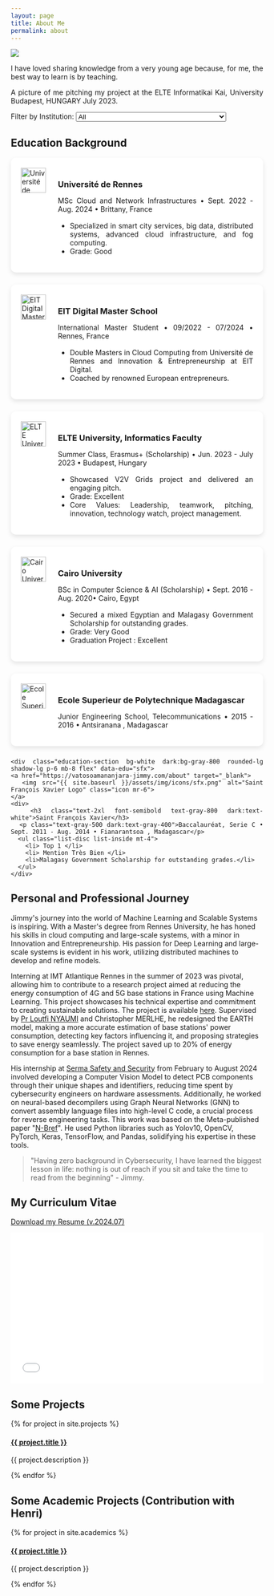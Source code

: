 ```yaml
---
layout: page
title: About Me
permalink: about
---
```


<div style="text-align: justify">

<img class="mx-auto !mb-0" src="{{site.baseurl}}/assets/img/nature.jpg">
<p class="!py-0 !mb-0 dark:text-slate-300">I have loved sharing knowledge from a very young age because, for me, the best way to learn is by teaching.</p>
<p class="text-gray-500 dark:text-slate-400 !py-0 !mt-0 !text-xs">A picture of me pitching my project at the ELTE Informatikai Kai, University Budapest, HUNGARY July 2023.</p>

<section id="filters" class="my-8">
  <!-- Education-Specific Filters -->
  <label for="edu-filter" class="text-gray-700 dark:text-white">Filter by Institution:</label>
  <select id="edu-filter" class="filter-dropdown" onchange="filterEducation()">
    <option value="all">All</option>
    <option value="rennes">Université de Rennes</option>
    <option value="eit">EIT Digital</option>
    <option value="elte">ELTE University</option>
    <option value="cairo univerisity">Cairo University</option>
    <option value="Ecole Superieur Polytech">Ecole Superieur de Polytechnique Madagascar</option>
    <option value="sfx">Saint François Xavier</option>
  </select>
</section>

<section id="education" class="my-8">
<h2 class="dark:text-stone-200 mt-32">Education Background</h2>
  <div class="timeline-line"></div> <!-- Blue timeline line -->

  <!-- Université de Rennes -->
  <div class="education-section bg-white dark:bg-gray-800 rounded-lg shadow-lg p-6 mb-8 flex" data-edu="rennes">
    <a href="http://cni.istic.univ-rennes1.fr/" target="_blank">
      <img src="{{ site.baseurl }}/assets/img/icons/cni.png" alt="Université de Rennes Logo" class="icon mr-6">
    </a>
    <div>
      <h3 class="text-2xl font-semibold text-gray-800 dark:text-white">Université de Rennes</h3>
      <p class="text-gray-500 dark:text-gray-400">MSc Cloud and Network Infrastructures • Sept. 2022 - Aug. 2024 • Brittany, France</p>
      <ul class="list-disc list-inside mt-4">
        <li>Specialized in smart city services, big data, distributed systems, advanced cloud infrastructure, and fog computing.</li>
        <li>Grade: Good</li>
      </ul>
    </div>
  </div>

  <!-- EIT Digital -->
  <div class="education-section bg-white dark:bg-gray-800 rounded-lg shadow-lg p-6 mb-8 flex" data-edu="eit">
    <a href="https://masterschool.eitdigital.eu/" target="_blank">
      <img src="{{ site.baseurl }}/assets/img/icons/eit.png" alt="EIT Digital Master School Logo" class="icon mr-6">
    </a>
    <div>
      <h3 class="text-2xl font-semibold text-gray-800 dark:text-white">EIT Digital Master School</h3>
      <p class="text-gray-500 dark:text-gray-400">International Master Student • 09/2022 - 07/2024 • Rennes, France</p>
      <ul class="list-disc list-inside mt-4">
        <li>Double Masters in Cloud Computing from Université de Rennes and Innovation & Entrepreneurship at EIT Digital.</li>
        <li>Coached by renowned European entrepreneurs.</li>
      </ul>
    </div>
  </div>
  <!-- ELTE University -->
  <div class="education-section bg-white dark:bg-gray-800 rounded-lg shadow-lg p-6 mb-8 flex" data-edu="elte">
  <a href="https://www.elte.hu/en/" target="_blank">
    <img src="{{ site.baseurl }}/assets/img/icons/elte.png" alt="ELTE University Logo" class="icon mr-6">
  </a>
  <div>
    <h3 class="text-2xl font-semibold text-gray-800 dark:text-white">ELTE University, Informatics Faculty</h3>
    <p class="text-gray-500 dark:text-gray-400">Summer Class, Erasmus+ (Scholarship) • Jun. 2023 - July 2023 • Budapest, Hungary</p>
    <ul class="list-disc list-inside mt-4">
      <li>Showcased V2V Grids project and delivered an engaging pitch.</li>
      <li>Grade: Excellent</li>
      <li>Core Values: Leadership, teamwork, pitching, innovation, technology watch, project management.</li>
    </ul>
  </div>
</div>

  <!-- Cairo University -->
 <div class="education-section bg-white dark:bg-gray-800 rounded-lg shadow-lg p-6 mb-8 flex" data-edu="cairo univerisity">
    <a href="https://fcai.cu.edu.eg/" target="_blank">
      <img src="{{ site.baseurl }}/assets/img/icons/fcai.png" alt="Cairo University Logo" class="icon mr-6">
    </a>
    <div>
      <h3 class="text-2xl font-semibold text-gray-800 dark:text-white">Cairo University</h3>
      <p class="text-gray-500 dark:text-gray-400">BSc in Computer Science & AI (Scholarship) • Sept. 2016 - Aug. 2020• Cairo, Egypt</p>
      <ul class="list-disc list-inside mt-4">
        <li>Secured a mixed Egyptian and Malagasy Government Scholarship for outstanding grades.</li>
        <li>Grade: Very Good</li>
        <li>Graduation Project : Excellent</li>
      </ul>
    </div>
  </div>

  <!-- Ecole Superieur de Polytechnique Madagascar -->
   <div class="education-section bg-white dark:bg-gray-800 rounded-lg shadow-lg p-6 mb-8 flex" data-edu="Ecole Superieur Polytech">
    <a href="https://www.polytechnique.mg/" target="_blank">
      <img src="{{ site.baseurl }}/assets/img/icons/espa.png" alt="Ecole Superieur de Polytechnique Madagascar Logo" class="icon mr-6">
    </a>
    <div>
      <h3 class="text-2xl font-semibold text-gray-800 dark:text-white">Ecole Superieur de Polytechnique Madagascar</h3>
      <p class="text-gray-500 dark:text-gray-400">Junior Engineering School, Telecommunications • 2015 - 2016 • Antsiranana , Madagascar</p>
    </div>
  </div>

  <!-- Saint François Xavier -->
    <div class="education-section bg-white dark:bg-gray-800 rounded-lg shadow-lg p-6 mb-8 flex" data-edu="sfx">
    <a href="https://vatosoamananjara-jimmy.com/about" target="_blank">
      <img src="{{ site.baseurl }}/assets/img/icons/sfx.png" alt="Saint François Xavier Logo" class="icon mr-6">
    </a>
    <div>
      <h3 class="text-2xl font-semibold text-gray-800 dark:text-white">Saint François Xavier</h3>
      <p class="text-gray-500 dark:text-gray-400">Baccalauréat, Serie C • Sept. 2011 - Aug. 2014 • Fianarantsoa , Madagascar</p>
      <ul class="list-disc list-inside mt-4">
        <li> Top 1 </li>
        <li> Mention Très Bien </li>
        <li>Malagasy Government Scholarship for outstanding grades.</li>
      </ul>
    </div>
  </div>

</section>

<script>
  function filterEducation() {
    const selectedEdu = document.getElementById("edu-filter").value;
    const educationSections = document.querySelectorAll(".education-section");

    educationSections.forEach(section => {
      const eduTag = section.getAttribute("data-edu");

      if (selectedEdu === "all" || eduTag === selectedEdu) {
        section.style.display = "block";
      } else {
        section.style.display = "none";
      }
    });
  }
</script>

<style>
  .icon {
    width: 50px;
    height: 50px;
    object-fit: contain;
    margin-right: 1.5rem; /* Adjust spacing between logo and content */
  }

  .education-section {
    display: flex;
    align-items: flex-start;
    padding: 20px;
    border-radius: 10px;
    box-shadow: 0 4px 10px rgba(0, 0, 0, 0.1);
    margin-bottom: 1.5rem;
    background-color: white;
  }

  h3 {
    margin-bottom: 0.5rem;
  }

  ul {
    margin-top: 1rem;
  }

  .list-disc {
    list-style-type: disc;
  }

  .list-inside {
    padding-left: 1.5rem;
  }
</style>



<section id="major-projects">
  <h2 class="dark:text-stone-200 mt-32">Personal and Professional Journey</h2>
  <div class="project-content">
    <p class="dark:text-stone-300">
      Jimmy's journey into the world of Machine Learning and Scalable Systems is inspiring. With a Master's degree from Rennes University, he has honed his skills in cloud computing and large-scale systems, with a minor in Innovation and Entrepreneurship. His passion for Deep Learning and large-scale systems is evident in his work, utilizing distributed machines to develop and refine models.
    </p>
    <p class="dark:text-stone-300">
      Interning at IMT Atlantique Rennes in the summer of 2023 was pivotal, allowing him to contribute to a research project aimed at reducing the energy consumption of 4G and 5G base stations in France using Machine Learning. This project showcases his technical expertise and commitment to creating sustainable solutions. The project is available <a class="text-gray-500 dark:text-stone-300" href="https://github.com/Jimmy586/Cellular_Base_Stations_Power_Consumption_Analysis" target="_blank">here</a>. Supervised by <a class="text-gray-500 dark:text-stone-300" href="https://www.imt-atlantique.fr/en/person/loutfi-nuaymi" target="_blank">Pr Loutfi NYAUMI</a> and Christopher MERLHE, he redesigned the EARTH model, making a more accurate estimation of base stations' power consumption, detecting key factors influencing it, and proposing strategies to save energy seamlessly. The project saved up to 20% of energy consumption for a base station in Rennes.
    </p>
    <p class="dark:text-stone-300">
      His internship at <a class="text-gray-500 dark:text-stone-300" href="https://www.serma-safety-security.com/en/" target="_blank">Serma Safety and Security</a> from February to August 2024 involved developing a Computer Vision Model to detect PCB components through their unique shapes and identifiers, reducing time spent by cybersecurity engineers on hardware assessments. Additionally, he worked on neural-based decompilers using Graph Neural Networks (GNN) to convert assembly language files into high-level C code, a crucial process for reverse engineering tasks. This work was based on the Meta-published paper "<a class="text-gray-500 dark:text-stone-300" href="https://ai.meta.com/blog/introducing-n-bref-a-neural-based-decompiler-framework/" target="_blank">N-Bref</a>". He used Python libraries such as Yolov10, OpenCV, PyTorch, Keras, TensorFlow, and Pandas, solidifying his expertise in these tools.
    </p>
  </div>
</section>

<blockquote class="!py-0 !mb-0 dark:text-slate-300">
  "Having zero background in Cybersecurity, I have learned the biggest lesson in life: nothing is out of reach if you sit and take the time to read from the beginning" - Jimmy.
</blockquote>



<h2 class="dark:text-stone-200">My Curriculum Vitae</h2>
<p><a href="{{site.baseurl}}/assets/raw/RESUME.pdf" class="dark:text-stone-300" target="_blank">Download my Resume (v.2024.07)</a></p>
<iframe src="{{site.baseurl}}/assets/js/viewer/viewer.html?file={{site.baseurl}}/assets/raw/RESUME.pdf" width="100%" height="300px" style="border: none;"></iframe>

<h2 class="dark:text-stone-200">Some Projects</h2>
<div>
  {% for project in site.projects %}
    <div>
      <h4><a class="!mb-0" href="{{ project.link }}" class="dark:text-stone-300" target="_blank">{{ project.title }}</a></h4>
      <p class="text-md text-stone-500 dark:text-stone-300 !mt-0">{{ project.description }}</p>
    </div>
  {% endfor %}
</div>

<h2 class="dark:text-stone-200">Some Academic Projects (Contribution with Henri)</h2>
<div>
  {% for project in site.academics %}
    <div>
      <h4><a class="!mb-0" href="{{ project.link }}" class="dark:text-stone-300" target="_blank">{{ project.title }}</a></h4>
      <p class="text-md text-stone-500 dark:text-stone-300 !mt-0">{{ project.description }}</p>
    </div>
  {% endfor %}
</div>

</div>
